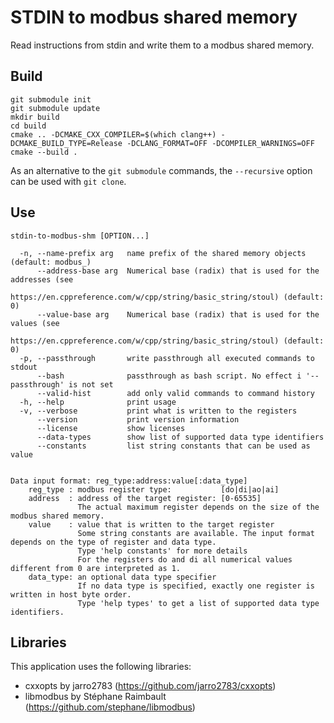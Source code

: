 # STDIN to modbus shared memory

Read instructions from stdin and write them to a modbus shared memory.

## Build
```
git submodule init
git submodule update
mkdir build
cd build
cmake .. -DCMAKE_CXX_COMPILER=$(which clang++) -DCMAKE_BUILD_TYPE=Release -DCLANG_FORMAT=OFF -DCOMPILER_WARNINGS=OFF
cmake --build .
```

As an alternative to the ```git submodule``` commands, the ```--recursive``` option can be used with ```git clone```.

## Use
```
stdin-to-modbus-shm [OPTION...]

  -n, --name-prefix arg   name prefix of the shared memory objects (default: modbus_)
      --address-base arg  Numerical base (radix) that is used for the addresses (see 
                          https://en.cppreference.com/w/cpp/string/basic_string/stoul) (default: 0)
      --value-base arg    Numerical base (radix) that is used for the values (see 
                          https://en.cppreference.com/w/cpp/string/basic_string/stoul) (default: 0)
  -p, --passthrough       write passthrough all executed commands to stdout
      --bash              passthrough as bash script. No effect i '--passthrough' is not set
      --valid-hist        add only valid commands to command history
  -h, --help              print usage
  -v, --verbose           print what is written to the registers
      --version           print version information
      --license           show licenses
      --data-types        show list of supported data type identifiers
      --constants         list string constants that can be used as value


Data input format: reg_type:address:value[:data_type]
    reg_type : modbus register type:           [do|di|ao|ai]
    address  : address of the target register: [0-65535]
               The actual maximum register depends on the size of the modbus shared memory.
    value    : value that is written to the target register
               Some string constants are available. The input format depends on the type of register and data type.
               Type 'help constants' for more details 
               For the registers do and di all numerical values different from 0 are interpreted as 1.
    data_type: an optional data type specifier
               If no data type is specified, exactly one register is written in host byte order.
               Type 'help types' to get a list of supported data type identifiers.
```

## Libraries
This application uses the following libraries:
- cxxopts by jarro2783 (https://github.com/jarro2783/cxxopts)
- libmodbus by Stéphane Raimbault (https://github.com/stephane/libmodbus)
